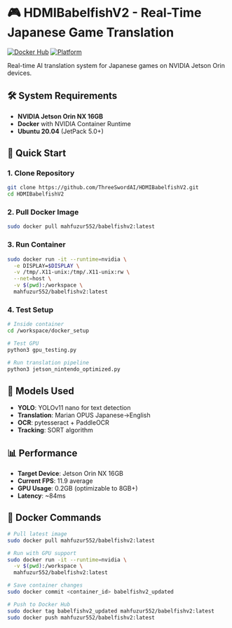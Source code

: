 # 🎮 HDMIBabelfishV2 - Real-Time Japanese Game Translation

[![Docker Hub](https://img.shields.io/badge/Docker-mahfuzur552%2Fbabelfishv2-blue?logo=docker)](https://hub.docker.com/r/mahfuzur552/babelfishv2)
[![Platform](https://img.shields.io/badge/Platform-NVIDIA%20Jetson%20Orin-green?logo=nvidia)](https://developer.nvidia.com/embedded/jetson-orin)

Real-time AI translation system for Japanese games on NVIDIA Jetson Orin devices.

## 🛠️ System Requirements

- **NVIDIA Jetson Orin NX 16GB**
- **Docker** with NVIDIA Container Runtime
- **Ubuntu 20.04** (JetPack 5.0+)

## 🚀 Quick Start

### 1. Clone Repository
```bash
git clone https://github.com/ThreeSwordAI/HDMIBabelfishV2.git
cd HDMIBabelfishV2
```

### 2. Pull Docker Image
```bash
sudo docker pull mahfuzur552/babelfishv2:latest
```

### 3. Run Container
```bash
sudo docker run -it --runtime=nvidia \
  -e DISPLAY=$DISPLAY \
  -v /tmp/.X11-unix:/tmp/.X11-unix:rw \
  --net=host \
  -v $(pwd):/workspace \
  mahfuzur552/babelfishv2:latest
```

### 4. Test Setup
```bash
# Inside container
cd /workspace/docker_setup

# Test GPU
python3 gpu_testing.py

# Run translation pipeline
python3 jetson_nintendo_optimized.py
```

## 🤖 Models Used

- **YOLO**: YOLOv11 nano for text detection
- **Translation**: Marian OPUS Japanese→English
- **OCR**: pytesseract + PaddleOCR
- **Tracking**: SORT algorithm

## 📊 Performance

- **Target Device**: Jetson Orin NX 16GB
- **Current FPS**: 11.9 average
- **GPU Usage**: 0.2GB (optimizable to 8GB+)
- **Latency**: ~84ms

## 🔧 Docker Commands

```bash
# Pull latest image
sudo docker pull mahfuzur552/babelfishv2:latest

# Run with GPU support
sudo docker run -it --runtime=nvidia \
  -v $(pwd):/workspace \
  mahfuzur552/babelfishv2:latest

# Save container changes
sudo docker commit <container_id> babelfishv2_updated

# Push to Docker Hub
sudo docker tag babelfishv2_updated mahfuzur552/babelfishv2:latest
sudo docker push mahfuzur552/babelfishv2:latest
```
